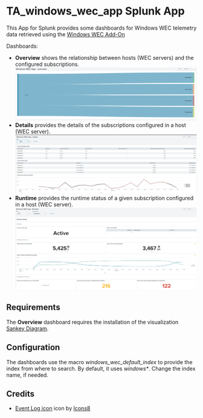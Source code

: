 # TA_windows_wec_app Splunk App

This App for Splunk provides some dashboards for Windows WEC telemetry data retrieved using the [Windows WEC Add-On](https://splunkbase.splunk.com/app/5007/)

Dashboards:

- **Overview** shows the relationship between hosts (WEC servers) and the configured subscriptions.
![Overview dashboard](images/subscription-overview.png)
- **Details** provides the details of the subscriptions configured in a host (WEC server).
![Subscription details dashboard](images/subscription-details.png)
- **Runtime** provides the runtime status of a given subscription configured in a host (WEC server).
![Subscription runtime stats dashboard](images/subscription-runtime.png)

## Requirements

The **Overview** dashboard requires the installation of the visualization [Sankey Diagram](https://splunkbase.splunk.com/app/3112/).

## Configuration

The dashboards use the macro *windows_wec_default_index* to provide the index from where to search. By default, it uses _windows*_. Change the index name, if needed.

## Credits

- [Event Log icon](https://icons8.com/icons/set/event-log) icon by [Icons8](https://icons8.com)